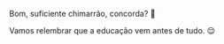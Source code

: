 Bom, suficiente chimarrão, concorda? :eyes:

Vamos relembrar que a educação vem antes de tudo. :relieved: